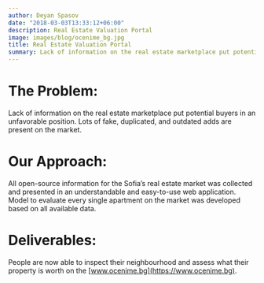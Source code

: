 ```yaml
---
author: Deyan Spasov
date: "2018-03-03T13:33:12+06:00"
description: Real Estate Valuation Portal
image: images/blog/ocenime_bg.jpg
title: Real Estate Valuation Portal
summary: Lack of information on the real estate marketplace put potential buyers in an unfavorable position. Lots of fake, duplicated, and outdated adds are present on the ...
---
```


# The Problem:

Lack of information on the real estate marketplace put potential buyers in an unfavorable position. Lots of fake, duplicated, and outdated adds are present on the market.

# Our Approach:

All open-source information for the Sofia’s real estate market was collected and presented in an understandable and easy-to-use web application. Model to evaluate every single apartment on the market was developed based on all available data.

# Deliverables:

People are now able to inspect their neighbourhood and assess what their property is worth on the [www.ocenime.bg](https://www.ocenime.bg).
